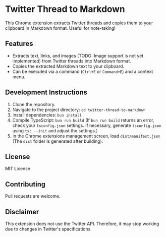 # Twitter Thread to Markdown

This Chrome extension extracts Twitter threads and copies them to your clipboard in Markdown format.  Useful for note-taking!

## Features

* Extracts text, links, and images (TODO: Image support is not yet implemented) from Twitter threads into Markdown format.
* Copies the extracted Markdown text to your clipboard.
* Can be executed via a command (`Ctrl+E` or `Command+E`) and a context menu.

## Development Instructions

1. Clone the repository.
2. Navigate to the project directory: `cd twitter-thread-to-markdown`
3. Install dependencies: `bun install`
4. Compile TypeScript: `bun run build` (If `bun run build` returns an error, check your `tsconfig.json` settings.  If necessary, generate `tsconfig.json` using `tsc --init` and adjust the settings.)
5. In the Chrome extensions management screen, load `dist/manifest.json` (The `dist` folder is generated after building).


## License

MIT License


## Contributing

Pull requests are welcome.


## Disclaimer

This extension does not use the Twitter API. Therefore, it may stop working due to changes in Twitter's specifications.
